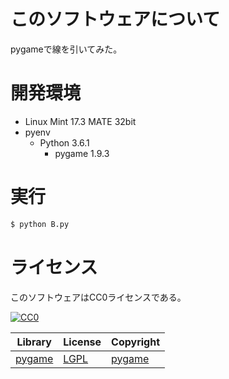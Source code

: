 ﻿# このソフトウェアについて

pygameで線を引いてみた。

# 開発環境

* Linux Mint 17.3 MATE 32bit
* pyenv
    * Python 3.6.1
        * pygame 1.9.3

# 実行

```sh
$ python B.py
```

# ライセンス

このソフトウェアはCC0ライセンスである。

[![CC0](http://i.creativecommons.org/p/zero/1.0/88x31.png "CC0")](http://creativecommons.org/publicdomain/zero/1.0/deed.ja)

Library|License|Copyright
-------|-------|---------
[pygame](http://www.pygame.org/)|[LGPL](https://www.pygame.org/docs/)|[pygame](http://www.pygame.org/)

